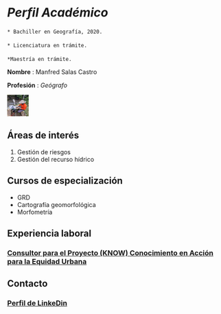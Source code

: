 # *Perfil Académico*

    * Bachiller en Geografía, 2020.
    
    * Licenciatura en trámite.
    
    *Maestría en trámite.
    

**Nombre** : Manfred Salas Castro

**Profesión** : *Geógrafo*

<img src="CV.jpg" alt="CV" width="50" height="50" />

## Áreas de interés
1. Gestión de riesgos  
2. Gestión del recurso hídrico

## Cursos de especialización
- GRD
- Cartografía geomorfológica
- Morfometría

## Experiencia laboral 
### [Consultor para el Proyecto (KNOW) Conocimiento en Acción para la Equidad Urbana](https://www.urbantransformations.ox.ac.uk/project/knowledge-in-action-for-urban-equality-know/#:~:text=Knowledge%20in%20Action%20for%20Urban%20Equality%20(KNOW)%20is%20a%20response,transformative%20research%2C%20and%20capacity%20building.)
## Contacto   
### [Perfil de LinkeDin](https://cr.linkedin.com/in/manfredsalascastro)


